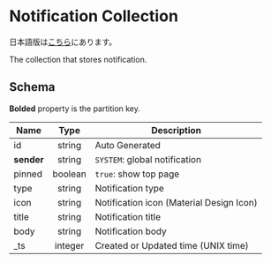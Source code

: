 # Notification Collection

日本語版は[こちら](./notification-ja.md)にあります。

The collection that stores notification.

## Schema

**Bolded** property is the partition key.

|Name|Type|Description|
|----|:--:|-----------|
|id|string|Auto Generated|
|**sender**|string|`SYSTEM`: global notification|
|pinned|boolean|`true`: show top page|
|type|string|Notification type|
|icon|string|Notification icon (Material Design Icon)|
|title|string|Notification title|
|body|string|Notification body|
|_ts|integer|Created or Updated time (UNIX time)|
